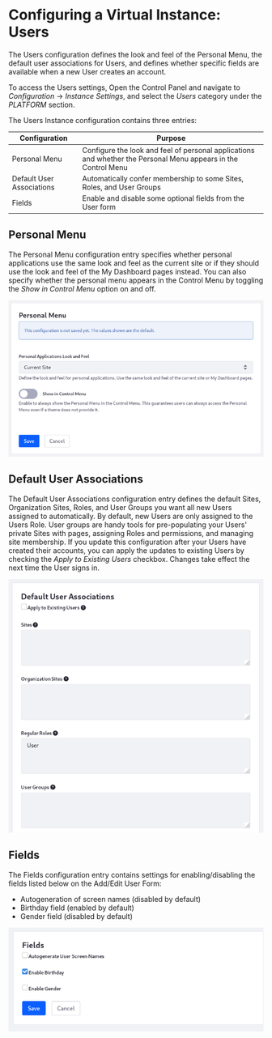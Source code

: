 # Configuring a Virtual Instance: Users

The Users configuration defines the look and feel of the Personal Menu, the default user associations for Users, and defines whether specific fields are available when a new User creates an account. 

To access the Users settings, Open the Control Panel and navigate to *Configuration* &rarr; *Instance Settings*, and select the *Users* category under the *PLATFORM* section. 

The Users Instance configuration contains three entries:

| Configuration | Purpose |
| --------- | ------------ |
| Personal Menu | Configure the look and feel of personal applications and whether the Personal Menu appears in the Control Menu |
| Default User Associations | Automatically confer membership to some Sites, Roles, and User Groups |
| Fields | Enable and disable some optional fields from the User form |

## Personal Menu

The Personal Menu configuration entry specifies whether personal applications use the same look and feel as the current site or if they should use the look and feel of the My Dashboard pages instead. You can also specify whether the personal menu appears in the Control Menu by toggling the *Show in Control Menu* option on and off. 

![Configure the Personal Menu at the instance scope.](./users/images/01.png)

## Default User Associations

The Default User Associations configuration entry defines the default Sites, Organization Sites, Roles, and User Groups you want all new Users assigned to automatically. By default, new Users are only assigned to the Users Role. User groups are handy tools for pre-populating your Users' private Sites with pages, assigning Roles and permissions, and managing site membership. If you update this configuration after your Users have created their accounts, you can apply the updates to existing Users by checking the *Apply to Existing Users* checkbox. Changes take effect the next time the User signs in. 

![Specify the default associations for all the instance's new Users.](./users/images/02.png)

## Fields

The Fields configuration entry contains settings for enabling/disabling the fields listed below on the Add/Edit User Form:

- Autogeneration of screen names (disabled by default)
- Birthday field (enabled by default)
- Gender field (disabled by default)

![Configure whether to use autogenerated screen names, birthdays, and gender for the instance's Users.](./users/images/03.png)
